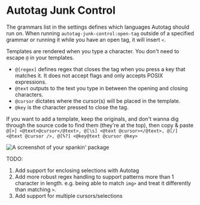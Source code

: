 # Autotag Junk Control

The grammars list in the settings defines which languages Autotag should run on. When running `autotag-junk-control:open-tag` outside of a specified grammar or running it while you have an open tag, it will insert `<`.

Templates are rendered when you type a character. You don't need to escape `@` in your templates.

* `@[regex]` defines regex that closes the tag when you press a key that matches it. It does not accept flags and only accepts POSIX expressions.
* `@text` outputs to the text you type in between the opening and closing characters.
* `@cursor` dictates where the cursor(s) will be placed in the template.
* `@key` is the character pressed to close the tag.

If you want to add a template, keep the originals, and don't wanna dig through the source code to find them (they're at the top), then copy & paste `@[>] <@text>@cursor</@text>, @[\s] <@text @cursor></@text>, @[/] <@text @cursor />, @[%?] <@key@text @cursor @key>`

![A screenshot of your spankin' package](https://cloud.githubusercontent.com/assets/1163573/5508364/8dd8da58-8771-11e4-8007-d776aa63b41d.gif)

TODO:

  1. Add support for enclosing selections with Autotag
  2. Add more robust regex handling to support patterns more than 1 character in length. e.g. being able to match `img>` and treat it differently than matching `>`.
  3. Add support for multiple cursors/selections
